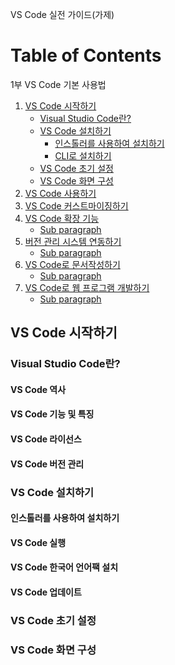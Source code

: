 VS Code 실전 가이드(가제)


# Table of Contents

1부 VS Code 기본 사용법

1. [VS Code 시작하기](#start-vs-code)
   - [Visual Studio Code란?](#what-is-visual-studio-code?)
   - [VS Code 설치하기](#installing-vs-code)
      - [인스톨러를 사용하여 설치하기](#example2)
      - [CLI로 설치하기](#example3) 
   - [VS Code 초기 설정](#vscode-initial-setup)
   - [VS Code 화면 구성](#vscode-view-configuration)
2. [VS Code 사용하기](#programming-support)
3. [VS Code 커스트마이징하기](#customizing-vs-code)
4. [VS Code 확장 기능](#fourth-examplehttpwwwfourthexamplecom)
   - [Sub paragraph](#subparagraph1)
5. [버전 관리 시스템 연동하기](#fourth-examplehttpwwwfourthexamplecom)
   - [Sub paragraph](#subparagraph1)
6. [VS Code로 문서작성하기](#fourth-examplehttpwwwfourthexamplecom)
   - [Sub paragraph](#subparagraph1)      
7. [VS Code로 웹 프로그램 개발하기](#fourth-examplehttpwwwfourthexamplecom)
   - [Sub paragraph](#subparagraph1)       


## VS Code 시작하기 <a name="introduction"></a>
### Visual Studio Code란? <a name="what-is-visual-studio-code?"></a>
#### VS Code 역사
#### VS Code 기능 및 특징
#### VS Code 라이선스
#### VS Code 버전 관리
### VS Code 설치하기 <a name="installing-vs-code"></a>
#### 인스톨러를 사용하여 설치하기
#### VS Code 실행
#### VS Code 한국어 언어팩 설치
#### VS Code 업데이트
### VS Code 초기 설정 <a name="vs-code-initial-setup"></a>
#### 
#### 
### VS Code 화면 구성<a name="customizing-vs-code"></a>
#### 
#### 
